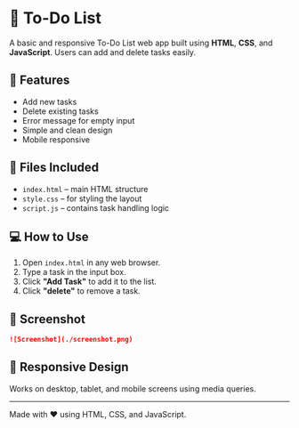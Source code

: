 # 📝 To-Do List

A basic and responsive To-Do List web app built using **HTML**, **CSS**, and **JavaScript**. Users can add and delete tasks easily.

## 🚀 Features

- Add new tasks
- Delete existing tasks
- Error message for empty input
- Simple and clean design
- Mobile responsive

## 📁 Files Included

- `index.html` – main HTML structure
- `style.css` – for styling the layout
- `script.js` – contains task handling logic

## 💻 How to Use

1. Open `index.html` in any web browser.
2. Type a task in the input box.
3. Click **"Add Task"** to add it to the list.
4. Click **"delete"** to remove a task.

## 📸 Screenshot

```markdown
![Screenshot](./screenshot.png)
```

## 📱 Responsive Design

Works on desktop, tablet, and mobile screens using media queries.

---

Made with ❤️ using HTML, CSS, and JavaScript.
